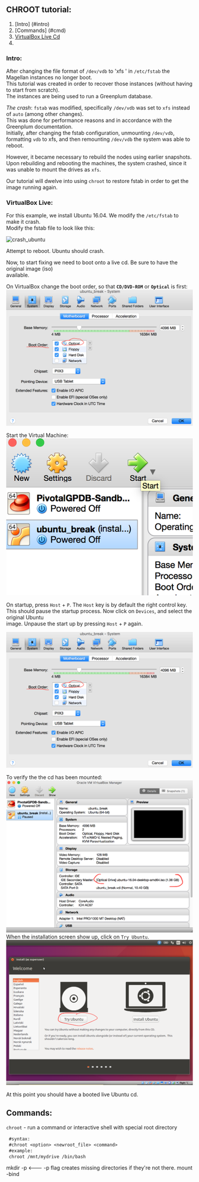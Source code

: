 ## CHROOT tutorial:  
  1. [Intro] (#intro)   
  2. [Commands] (#cmd)  
  3. [VirtualBox Live Cd](#live)  
  4. []()
  
<a id = "intro"> </a>
### Intro: 
After changing the file format of `/dev/vdb` to 'xfs ' in `/etc/fstab` the Magellan instances
no longer boot.   
This tutorial was created in order to recover those instances (without having to start from scratch).  
The instances are being used to run a Greenplum database.   

_The crash_:
`fstab` was modified, specifically `/dev/vdb` was set to `xfs` instead of `auto` (among other changes).  
This was done for performance reasons and in accordance with the Greenplum documentation.  
Initially, after changing the fstab configuration, unmounting `/dev/vdb`, formatting `vdb` to xfs, and then remounting `/dev/vdb`
the system was able to reboot.  
  
However, it became necessary to rebuild the nodes using earlier snapshots. Upon rebuilding and rebooting the machines, 
the system crashed, since it was unable to mount the drives as `xfs`.   

Our tutorial will dwelve into using `chroot` to restore fstab in order to get the image running again.  

<a id ="live"></a>
### VirtualBox Live:  
For this example, we install Ubuntu 16.04. We modify the `/etc/fstab` to make it crash.  
Modify the fstab file to look like this:   

  ![crash_ubuntu]()  

Attempt to reboot. Ubuntu should crash.  

Now, to start fixing we need to boot onto a live cd. Be sure to have the original image (iso)  
available. 

On VirtualBox change the boot order, so that **`CD/DVD-ROM`** or **`Optical`** is first:  
 ![boot_order](https://github.com/syuja/ssh_tut/blob/master/img/boot_order.png)  

Start the Virtual Machine:  
  ![start_machine](https://github.com/syuja/ssh_tut/blob/master/img/start_machine.png)  
  
On startup, press `Host` + `P`. The `Host` key is by default the right control key.  
This should pause the startup process. Now click on `Devices`, and select the original Ubuntu  
image. Unpause the start up by pressing `Host` + `P` again.   
  
  ![ubuntu_image](https://github.com/syuja/ssh_tut/blob/master/img/boot_order.png)  
  
To verify the the cd has been mounted:  
  ![verify](https://github.com/syuja/ssh_tut/blob/master/img/verify.png)
When the installation screen show up, click on `Try Ubuntu`.   
  ![try_ubuntu](https://github.com/syuja/ssh_tut/blob/master/img/try_ubuntu.png)  
  
At this point you should have a booted live Ubuntu cd.  


<a id = "cmd"> </a>
## Commands:  
`chroot` - run a command or interactive shell with special root directory  

     #syntax:  
     #chroot <option> <newroot_file> <command>  
     #example:  
     chroot /mnt/mydrive /bin/bash  
  
  
mkdir -p <--- -p flag creates missing directories if they're not there.
mount -bind
